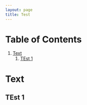 ```yaml
---
layout: page
title: Test
---
```


# Table of Contents

1.  [Text](#org3fe6f60)
    1.  [TEst 1](#org2ccace0)



<a id="org3fe6f60"></a>

# Text


<a id="org2ccace0"></a>

## TEst 1

